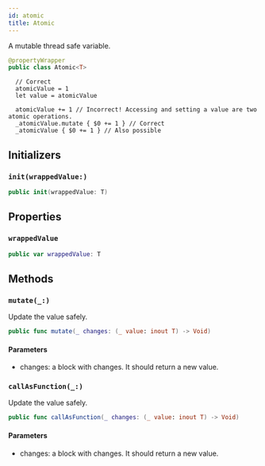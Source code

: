 ```yaml
---
id: atomic 
title: Atomic
--- 
```


A mutable thread safe variable.

``` swift
@propertyWrapper
public class Atomic<T> 
```

> 

``` 
  // Correct
  atomicValue = 1
  let value = atomicValue

  atomicValue += 1 // Incorrect! Accessing and setting a value are two atomic operations.
  _atomicValue.mutate { $0 += 1 } // Correct
  _atomicValue { $0 += 1 } // Also possible
```

> 

## Initializers

### `init(wrappedValue:)`

``` swift
public init(wrappedValue: T) 
```

## Properties

### `wrappedValue`

``` swift
public var wrappedValue: T 
```

## Methods

### `mutate(_:)`

Update the value safely.

``` swift
public func mutate(_ changes: (_ value: inout T) -> Void) 
```

#### Parameters

  - changes: a block with changes. It should return a new value.

### `callAsFunction(_:)`

Update the value safely.

``` swift
public func callAsFunction(_ changes: (_ value: inout T) -> Void) 
```

#### Parameters

  - changes: a block with changes. It should return a new value.
